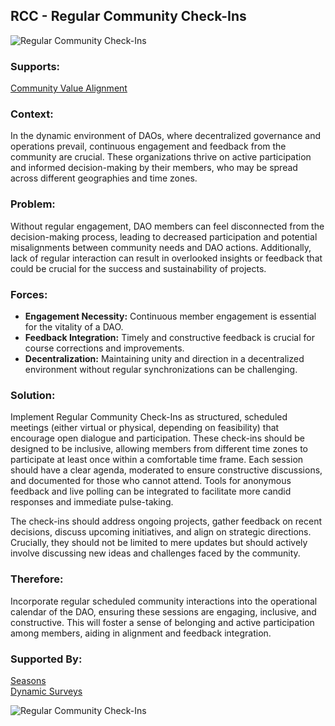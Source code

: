 ## RCC - Regular Community Check-Ins

![Regular Community Check-Ins](./output/illustrations/regular_community_check_ins.png)

### Supports:

[Community Value Alignment](./community_value_alignment.html)

### Context:

In the dynamic environment of DAOs, where decentralized governance and operations prevail, continuous engagement and feedback from the community are crucial. These organizations thrive on active participation and informed decision-making by their members, who may be spread across different geographies and time zones.

### Problem:

Without regular engagement, DAO members can feel disconnected from the decision-making process, leading to decreased participation and potential misalignments between community needs and DAO actions. Additionally, lack of regular interaction can result in overlooked insights or feedback that could be crucial for the success and sustainability of projects.

### Forces:

- **Engagement Necessity:** Continuous member engagement is essential for the vitality of a DAO.
- **Feedback Integration:** Timely and constructive feedback is crucial for course corrections and improvements.
- **Decentralization:** Maintaining unity and direction in a decentralized environment without regular synchronizations can be challenging.

### Solution:

Implement Regular Community Check-Ins as structured, scheduled meetings (either virtual or physical, depending on feasibility) that encourage open dialogue and participation. These check-ins should be designed to be inclusive, allowing members from different time zones to participate at least once within a comfortable time frame. Each session should have a clear agenda, moderated to ensure constructive discussions, and documented for those who cannot attend. Tools for anonymous feedback and live polling can be integrated to facilitate more candid responses and immediate pulse-taking.

The check-ins should address ongoing projects, gather feedback on recent decisions, discuss upcoming initiatives, and align on strategic directions. Crucially, they should not be limited to mere updates but should actively involve discussing new ideas and challenges faced by the community.

### Therefore:

Incorporate regular scheduled community interactions into the operational calendar of the DAO, ensuring these sessions are engaging, inclusive, and constructive. This will foster a sense of belonging and active participation among members, aiding in alignment and feedback integration.

### Supported By:

[Seasons](./seasons.html)  
[Dynamic Surveys](./dynamic_surveys.html)

![Regular Community Check-Ins](./output/regular_community_check_ins_specific_graph.png)